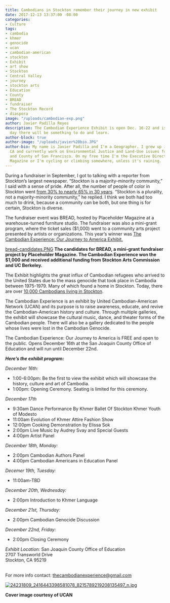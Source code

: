 ```yaml
---
title: Cambodians in Stockton remember their journey in new exhibit
date: 2017-12-13 13:37:00 -08:00
categories:
- Culture
tags:
- cambodia
- khmer
- genocide
- ucan
- cambodian-american
- stockton
- Exhibit
- art show
- Stockton
- Central Valley
- journey
- stockton arts
- Education
- County
- BREAD
- fundraiser
- The Stockton Record
- diaspora
image: "/uploads/cambodian-exp.png"
author: Javier Padilla Reyes
description: The Cambodian Experience Exhibit is open Dec. 16-22 and is FREE. Every
  day there will be something to do and learn.
author-block: true
author-image: "/uploads/javier%20bio.JPG"
author-bio: My name is Javier Padilla and I'm a Geographer. I grew up in Stockton,
  CA and currently work on Environmental Justice and Land-Use issues for the City
  and County of San Francisco. On my free time I'm the Executive Director of Placeholder
  Magazine or I'm cycling or climbing somewhere, unless it's raining.
---
```


During a fundraiser in September, I got to talking with a reporter from Stockton’s largest newspaper. “Stockton is a majority-minority community,” I said with a sense of pride. After all, the number of people of color in Stockton went [from 30% to nearly 65% in 30 years](http://nationalequityatlas.org/data-summaries/Stockton,_CA_Metro_Area/). “Stockton is a plurality, not a majority-minority community,” he replied. I think we both had too much to drink, because a community can be both, but one thing is for certain, Stockton is diverse.

The fundraiser event was BREAD, hosted by Placeholder Magazine at a warehouse-turned furniture studio. The fundraiser was also a mini-grant program, where the ticket sales ($1,000) went to a community arts project presented by artists or organizations. This year’s winner was [The Cambodian Experience: Our Journey to America Exhibit. ](https://www.facebook.com/events/1427384197300264/)

[bread-candidates.PNG](/uploads/bread-candidates.PNG)
**The candidates for BREAD, a mini-grant fundraiser project by Placeholder Magazine. The Cambodian Experience won the $1,000 and received additional funding from Stockton Arts Commission and UC Berkeley.**

The Exhibit highlights the great  influx of Cambodian refugees who arrived to the United States due to the mass genocide that took place in Cambodia between 1975-1979. Many of which found a home in Stockton. Today, there are over [10,000 Cambodians living in Stockton](http://khmersalem.blogspot.com/2013/06/what-us-city-has-most-khmer.html). 

The Cambodian Experience is an exhibit by United Cambodian-American Network (UCAN) and its purpose is to raise awareness, educate, and revive the Cambodian-American history and culture. Through multiple galleries, the exhibit will showcase the cultural music, dance, and theater forms of the Cambodian people. There will also be a gallery dedicated to the people whose lives were lost in the Cambodian Genocide. 

The Cambodian Experience: Our Journey to America is FREE and open to the public. Opens December 16th at the San Joaquin County Office of Education and will run until December 22nd. 

*__Here’s the exhibit program:__*

*December 16th:*<br>
* 1:00-6:00pm: Be the first to view the exhibit which will showcase the history, culture and art of Cambodia.
* 1:00pm: Opening Ceremony. Seating is limited for this ceremony.

*December 17th*<br>
* 9:30am Dance Performance By Khmer Ballet Of Stockton Khmer Youth of Modesto
* 11:00am Evolution of Khmer Attire Fashion Show
* 12:00pm Cooking Demonstration by Elissa Sok
* 2:00pm Live Music by Audrey Svay and Special Guests
* 4:00pm Artist Panel 

*December 18th, Monday:*  
* 2:00pm Cambodian Authors Panel
* 4:00pm Cambodian Americans in Education Panel 

*Decemer 19th, Tuesday:* 
* 11:00am-TBD

*December 20th, Wednesday:*
* 2:00pm Introduction to Khmer Language

*December 21st, Thursday:* 
* 2:00pm Cambodian Genocide Discussion 

*December 22nd, Friday:* 
* 2:00pm Closing Ceremony

*Exhibit Location:* 
San Joaquin County Office of Education<br>
2707 Transworld Drive<br>
Stockton, CA 95219<br><br>

For more info contact: thecambodianexperience@gmail.com

[![24231809_2416443398581078_8215789219208135497_n.jpg](/uploads/24231809_2416443398581078_8215789219208135497_n.jpg)](https://www.facebook.com/TheCambodianExperience/)

**Cover image courtesy of UCAN**
